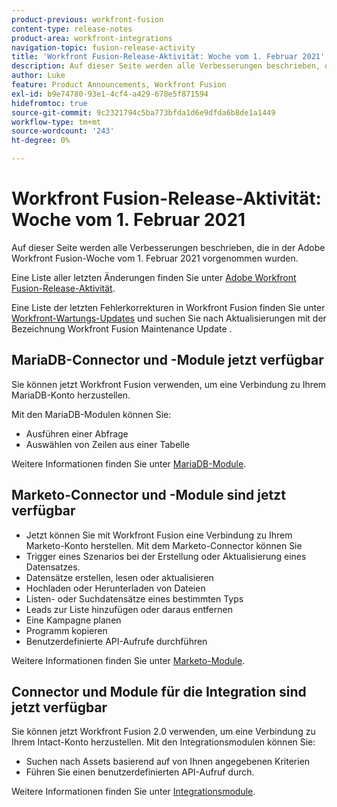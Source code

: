 ```yaml
---
product-previous: workfront-fusion
content-type: release-notes
product-area: workfront-integrations
navigation-topic: fusion-release-activity
title: 'Workfront Fusion-Release-Aktivität: Woche vom 1. Februar 2021'''
description: Auf dieser Seite werden alle Verbesserungen beschrieben, die in der Adobe Workfront Fusion-Woche vom 1. Februar 2021 vorgenommen wurden.
author: Luke
feature: Product Announcements, Workfront Fusion
exl-id: b9e74780-93e1-4cf4-a429-678e5f871594
hidefromtoc: true
source-git-commit: 9c2321794c5ba773bfda1d6e9dfda6b8de1a1449
workflow-type: tm+mt
source-wordcount: '243'
ht-degree: 0%

---
```


# Workfront Fusion-Release-Aktivität: Woche vom 1. Februar 2021

Auf dieser Seite werden alle Verbesserungen beschrieben, die in der Adobe Workfront Fusion-Woche vom 1. Februar 2021 vorgenommen wurden.

Eine Liste aller letzten Änderungen finden Sie unter [Adobe Workfront Fusion-Release-Aktivität](../../../product-announcements/product-releases/fusion-release-activity/fusion-release-activity.md).

Eine Liste der letzten Fehlerkorrekturen in Workfront Fusion finden Sie unter [Workfront-Wartungs-Updates](https://one.workfront.com/s/article/Workfront-Maintenance-Updates-1882317350) und suchen Sie nach Aktualisierungen mit der Bezeichnung Workfront Fusion Maintenance Update .

<!--
<div data-mc-conditions="QuicksilverOrClassic.Draft mode">
<h2>Create and use templates in your Workfront Fusion scenarios</h2>
<p>To help you create scenarios with more speed and consistency, we've introduced Templates into Workfront Fusion. Now you can create templates for your common scenarios and share them with your team, or make them public for anyone in your organization to use. You can create these template from scratch, or you can create them from existing scenarios. You can even set up an in-template wizard that helps your users understand how to use the template.</p>
<p>For more information, see <a href="../../../workfront-fusion/scenarios/templates/fusion-templates.md" class="MCXref xref" xrefformat="{para}"> Scenario Templates</a>.</p>
</div>
-->

## MariaDB-Connector und -Module jetzt verfügbar

Sie können jetzt Workfront Fusion verwenden, um eine Verbindung zu Ihrem MariaDB-Konto herzustellen.

Mit den MariaDB-Modulen können Sie:

* Ausführen einer Abfrage
* Auswählen von Zeilen aus einer Tabelle

Weitere Informationen finden Sie unter [MariaDB-Module](../../../workfront-fusion/apps-and-their-modules/mariadb-modules.md).

## Marketo-Connector und -Module sind jetzt verfügbar

* Jetzt können Sie mit Workfront Fusion eine Verbindung zu Ihrem Marketo-Konto herstellen. Mit dem Marketo-Connector können Sie
* Trigger eines Szenarios bei der Erstellung oder Aktualisierung eines Datensatzes.
* Datensätze erstellen, lesen oder aktualisieren
* Hochladen oder Herunterladen von Dateien
* Listen- oder Suchdatensätze eines bestimmten Typs
* Leads zur Liste hinzufügen oder daraus entfernen
* Eine Kampagne planen
* Programm kopieren
* Benutzerdefinierte API-Aufrufe durchführen

Weitere Informationen finden Sie unter [Marketo-Module](../../../workfront-fusion/apps-and-their-modules/marketo-modules.md).

## Connector und Module für die Integration sind jetzt verfügbar

Sie können jetzt Workfront Fusion 2.0 verwenden, um eine Verbindung zu Ihrem Intact-Konto herzustellen. Mit den Integrationsmodulen können Sie:

* Suchen nach Assets basierend auf von Ihnen angegebenen Kriterien
* Führen Sie einen benutzerdefinierten API-Aufruf durch.

Weitere Informationen finden Sie unter [Integrationsmodule](../../../workfront-fusion/apps-and-their-modules/intacct-modules.md).
